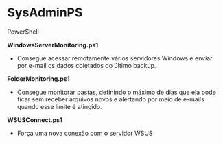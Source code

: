 # SysAdminPS
PowerShell

**WindowsServerMonitoring.ps1**

 - Consegue acessar remotamente vários servidores Windows e enviar por e-mail os dados coletados do último backup.

**FolderMonitoring.ps1**

- Consegue monitorar pastas, definindo o máximo de dias que ela pode ficar sem receber arquivos novos e alertando por meio de e-mails quando esse limite é atingido.

**WSUSConnect.ps1**

- Força uma nova conexão com o servidor WSUS
